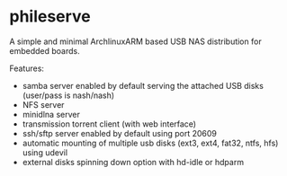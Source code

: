 # phileserve
A simple and minimal ArchlinuxARM based USB NAS distribution for embedded boards. 

Features:

- samba server enabled by default serving the attached USB disks (user/pass is nash/nash) 
- NFS server
- minidlna server
- transmission torrent client (with web interface)
- ssh/sftp server enabled by default using port 20609
- automatic mounting of multiple usb disks (ext3, ext4, fat32, ntfs, hfs) using udevil
- external disks spinning down option with hd-idle or hdparm

